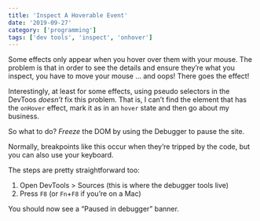 ```yaml
---
title: 'Inspect A Hoverable Event'
date: '2019-09-27'
category: ['programming']
tags: ['dev tools', 'inspect', 'onhover']
---
```

Some effects only appear when you hover over them with your mouse. The problem is that in order to see the details and ensure they’re what you inspect, you have to move your mouse … and oops! There goes the effect!

Interestingly, at least for some effects, using pseudo selectors in the DevToos _doesn’t_ fix this problem. That is, I can’t find the element that has the `onHover` effect, mark it as in an `hover` state and then go about my business. 

So what to do? _Freeze_ the DOM by using the Debugger to pause the site.

Normally, breakpoints like this occur when they’re tripped by the code, but you can also use your keyboard.

The steps are pretty straightforward too:
1. Open DevTools > Sources (this is where the debugger tools live)
2. Press `F8` (or `Fn`+`F8` if you’re on a Mac)

You should now see a “Paused in debugger” banner. 

